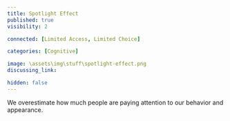 ```yaml
---
title: Spotlight Effect 
published: true
visibility: 2

connected: [Limited Access, Limited Choice]

categories: [Cognitive]

image: \assets\img\stuff\spotlight-effect.png
discussing_link: 

hidden: false
---
```


We overestimate how much people are paying attention to our behavior and appearance.